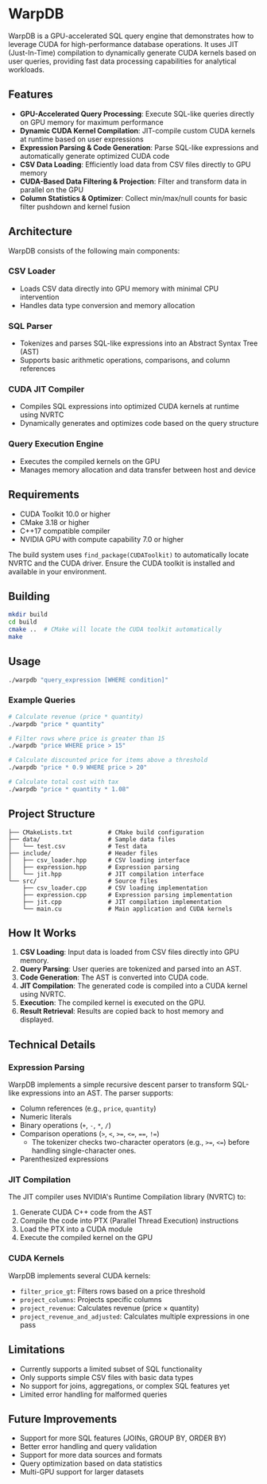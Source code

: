 # WarpDB

WarpDB is a GPU-accelerated SQL query engine that demonstrates how to leverage CUDA for high-performance database operations. It uses JIT (Just-In-Time) compilation to dynamically generate CUDA kernels based on user queries, providing fast data processing capabilities for analytical workloads.

## Features

- **GPU-Accelerated Query Processing**: Execute SQL-like queries directly on GPU memory for maximum performance
- **Dynamic CUDA Kernel Compilation**: JIT-compile custom CUDA kernels at runtime based on user expressions
- **Expression Parsing & Code Generation**: Parse SQL-like expressions and automatically generate optimized CUDA code
- **CSV Data Loading**: Efficiently load data from CSV files directly to GPU memory
- **CUDA-Based Data Filtering & Projection**: Filter and transform data in parallel on the GPU
- **Column Statistics & Optimizer**: Collect min/max/null counts for basic filter pushdown and kernel fusion

## Architecture

WarpDB consists of the following main components:

### CSV Loader
- Loads CSV data directly into GPU memory with minimal CPU intervention
- Handles data type conversion and memory allocation

### SQL Parser
- Tokenizes and parses SQL-like expressions into an Abstract Syntax Tree (AST)
- Supports basic arithmetic operations, comparisons, and column references

### CUDA JIT Compiler
- Compiles SQL expressions into optimized CUDA kernels at runtime using NVRTC
- Dynamically generates and optimizes code based on the query structure

### Query Execution Engine
- Executes the compiled kernels on the GPU
- Manages memory allocation and data transfer between host and device

## Requirements

- CUDA Toolkit 10.0 or higher
- CMake 3.18 or higher
- C++17 compatible compiler
- NVIDIA GPU with compute capability 7.0 or higher

The build system uses `find_package(CUDAToolkit)` to automatically locate
NVRTC and the CUDA driver. Ensure the CUDA toolkit is installed and available
in your environment.

## Building

```bash
mkdir build
cd build
cmake ..  # CMake will locate the CUDA toolkit automatically
make
```

## Usage

```bash
./warpdb "query_expression [WHERE condition]"
```

### Example Queries

```bash
# Calculate revenue (price * quantity)
./warpdb "price * quantity"

# Filter rows where price is greater than 15
./warpdb "price WHERE price > 15"

# Calculate discounted price for items above a threshold
./warpdb "price * 0.9 WHERE price > 20"

# Calculate total cost with tax
./warpdb "price * quantity * 1.08"
```

## Project Structure

```
├── CMakeLists.txt          # CMake build configuration
├── data/                   # Sample data files
│   └── test.csv            # Test data
├── include/                # Header files
│   ├── csv_loader.hpp      # CSV loading interface
│   ├── expression.hpp      # Expression parsing
│   └── jit.hpp             # JIT compilation interface
└── src/                    # Source files
    ├── csv_loader.cpp      # CSV loading implementation
    ├── expression.cpp      # Expression parsing implementation
    ├── jit.cpp             # JIT compilation implementation
    └── main.cu             # Main application and CUDA kernels
```

## How It Works

1. **CSV Loading**: Input data is loaded from CSV files directly into GPU memory.
2. **Query Parsing**: User queries are tokenized and parsed into an AST.
3. **Code Generation**: The AST is converted into CUDA code.
4. **JIT Compilation**: The generated code is compiled into a CUDA kernel using NVRTC.
5. **Execution**: The compiled kernel is executed on the GPU.
6. **Result Retrieval**: Results are copied back to host memory and displayed.

## Technical Details

### Expression Parsing

WarpDB implements a simple recursive descent parser to transform SQL-like expressions into an AST. The parser supports:

- Column references (e.g., `price`, `quantity`)
- Numeric literals
- Binary operations (`+`, `-`, `*`, `/`)
- Comparison operations (`>`, `<`, `>=`, `<=`, `==`, `!=`)
  - The tokenizer checks two-character operators (e.g., `>=`, `<=`) before
    handling single-character ones.
- Parenthesized expressions

### JIT Compilation

The JIT compiler uses NVIDIA's Runtime Compilation library (NVRTC) to:

1. Generate CUDA C++ code from the AST
2. Compile the code into PTX (Parallel Thread Execution) instructions
3. Load the PTX into a CUDA module
4. Execute the compiled kernel on the GPU

### CUDA Kernels

WarpDB implements several CUDA kernels:

- `filter_price_gt`: Filters rows based on a price threshold
- `project_columns`: Projects specific columns
- `project_revenue`: Calculates revenue (price × quantity)
- `project_revenue_and_adjusted`: Calculates multiple expressions in one pass

## Limitations

- Currently supports a limited subset of SQL functionality
- Only supports simple CSV files with basic data types
- No support for joins, aggregations, or complex SQL features yet
- Limited error handling for malformed queries

## Future Improvements

- Support for more SQL features (JOINs, GROUP BY, ORDER BY)
- Better error handling and query validation
- Support for more data sources and formats
- Query optimization based on data statistics
- Multi-GPU support for larger datasets
